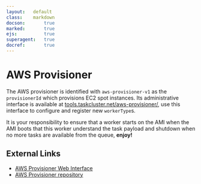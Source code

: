 ```yaml
---
layout:   default
class:    markdown
docson:       true
marked:       true
ejs:          true
superagent:   true
docref:       true
---
```

AWS Provisioner
===============
The AWS provisioner is identified with `aws-provisioner-v1` as the
`provisionerId` which provisions EC2 spot instances. Its administrative interface is
available at
[tools.taskcluster.net/aws-provisioner/](https://tools.taskcluster.net/aws-provisioner/),
use this interface to configure and register new `workerType`s.

It is your responsibility to ensure that a worker starts on the AMI when the AMI
boots that this worker understand the task payload and shutdown when no more
tasks are available from the queue, **enjoy!**

External Links
--------------
 * [AWS Provisioner Web Interface](https://tools.taskcluster.net/aws-provisioner/)
 * [AWS Provisioner repository](https://github.com/taskcluster/aws-provisioner)
